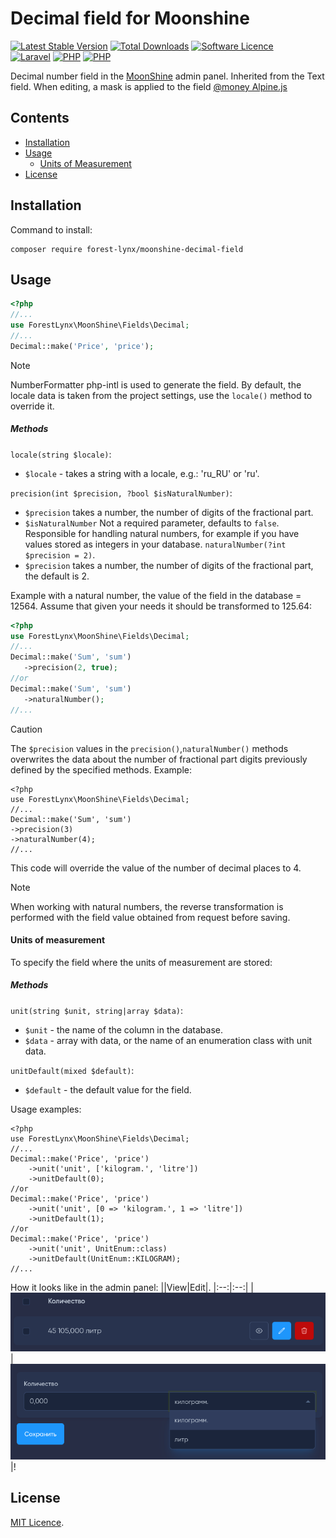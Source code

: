 # Decimal field for Moonshine

[![Latest Stable Version](https://img.shields.io/packagist/v/forest-lynx/moonshine-decimal-field)](https://github.com/forest-lynx/moonshine-decimal-field)
[![Total Downloads](https://img.shields.io/packagist/dt/forest-lynx/moonshine-decimal-field)](https://github.com/forest-lynx/moonshine-decimal-field) 
[![Software Licence](https://img.shields.io/badge/license-MIT-brightgreen.svg)](LICENSE)\
[![Laravel](https://img.shields.io/badge/Laravel-11+-FF2D20?style=for-the-badge&logo=laravel)](Laravel) 
[![PHP](https://img.shields.io/badge/PHP-8.2+-777BB4?style=for-the-badge&logo=php)](PHP) 
[![PHP](https://img.shields.io/badge/Moonshine-2.0+-1B253B?style=for-the-badge)](https://github.com/moonshine-software/moonshine) 

Decimal number field in the [MoonShine](https://moonshine-laravel.com/) admin panel. Inherited from the Text field.
When editing, a mask is applied to the field [@money Alpine.js](https://alpinejs.dev/plugins/mask#money-inputs)

## Contents
* [Installation](#installation)
* [Usage](#usage)
    * [Units of Measurement](#units-of-measurement)
* [License](#license)

## Installation
Command to install:
```bash.
composer require forest-lynx/moonshine-decimal-field
```
## Usage
```php
<?php
//...
use ForestLynx\MoonShine\Fields\Decimal;
//...
Decimal::make('Price', 'price');
```
> [!NOTE] 
> NumberFormatter php-intl is used to generate the field.
> By default, the locale data is taken from the project settings, use the `locale()` method to override it.

##### Methods
`locale(string $locale)`:
- `$locale` - takes a string with a locale, e.g.: 'ru_RU' or 'ru'.

`precision(int $precision, ?bool $isNaturalNumber)`:
 - `$precision` takes a number, the number of digits of the fractional part.
 - `$isNaturalNumber` Not a required parameter, defaults to `false`. Responsible for handling natural numbers, for example if you have values stored as integers in your database.
`naturalNumber(?int $precision = 2)`.
- `$precision` takes a number, the number of digits of the fractional part, the default is 2.

Example with a natural number, the value of the field in the database = 12564. Assume that given your needs it should be transformed to 125.64:
```php
<?php
use ForestLynx\MoonShine\Fields\Decimal;
//...
Decimal::make('Sum', 'sum')
   ->precision(2, true);
//or
Decimal::make('Sum', 'sum')
   ->naturalNumber();
//...
```
>[!CAUTION]
> The `$precision` values in the `precision()`,`naturalNumber()` methods overwrites the data about the number of fractional part digits previously defined by the specified methods.
>Example:
>```php.
><?php
>use ForestLynx\MoonShine\Fields\Decimal;
>//...
>Decimal::make('Sum', 'sum')
> ->precision(3)
> ->naturalNumber(4);
>//...
>```
>This code will override the value of the number of decimal places to 4.

> [!NOTE]
> When working with natural numbers, the reverse transformation is performed with the field value obtained from request before saving.

#### Units of measurement
To specify the field where the units of measurement are stored:

##### Methods
`unit(string $unit, string|array $data)`:
- `$unit` - the name of the column in the database.
- `$data` - array with data, or the name of an enumeration class with unit data.

`unitDefault(mixed $default)`:
- `$default` - the default value for the field.

Usage examples:
```php.
<?php
use ForestLynx\MoonShine\Fields\Decimal;
//...
Decimal::make('Price', 'price')
    ->unit('unit', ['kilogram.', 'litre'])
    ->unitDefault(0);
//or
Decimal::make('Price', 'price')
    ->unit('unit', [0 => 'kilogram.', 1 => 'litre'])
    ->unitDefault(1);
//or
Decimal::make('Price', 'price')
    ->unit('unit', UnitEnum::class)
    ->unitDefault(UnitEnum::KILOGRAM);
//...
```
How it looks like in the admin panel:
||View|Edit|.
|:--:|:--:|
|![preview](../screenshots/priview.png)|![edit](../screenshots/edit.png)|!

## License
[MIT Licence](LICENSE).

